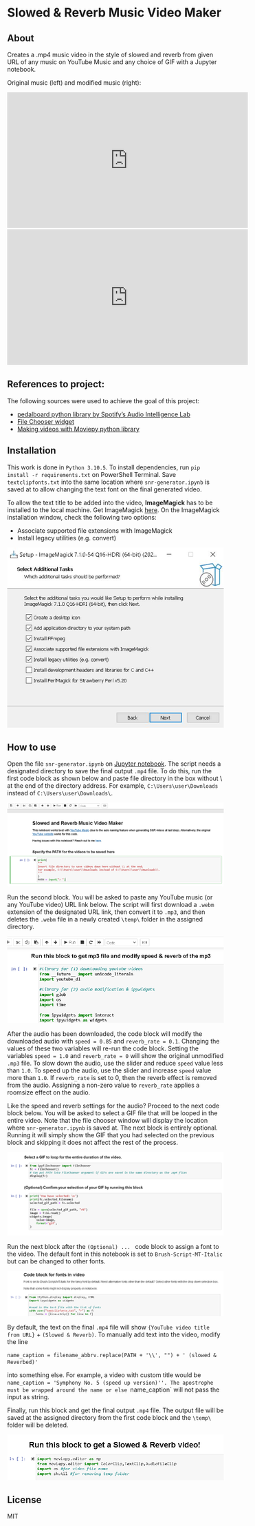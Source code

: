 # Slowed & Reverb Music Video Maker

## About

Creates a .mp4 music video in the style of slowed and reverb from given URL of any music on YouTube Music and any choice of GIF with a Jupyter notebook.

Original music (left) and modified music (right):
<iframe width="560" height="315" src="https://www.youtube.com/embed/PIszx-GuPmE" title="YouTube video player" frameborder="0" allow="accelerometer; autoplay; clipboard-write; encrypted-media; gyroscope; picture-in-picture" allowfullscreen></iframe>
<iframe width="560" height="315" src="https://www.youtube.com/embed/O1xS9EFrhzA" title="YouTube video player" frameborder="0" allow="accelerometer; autoplay; clipboard-write; encrypted-media; gyroscope; picture-in-picture" allowfullscreen></iframe>

## References to project:
The following sources were used to achieve the goal of this project:
- [pedalboard python library by Spotify’s Audio Intelligence Lab](https://spotify.github.io/pedalboard/)
- [File Chooser widget](https://pypi.org/project/ipyfilechooser/)
- [Making videos with Moviepy python library](https://pypi.org/project/moviepy/)

## Installation
This work is done in `Python 3.10.5`. To install dependencies, run `pip install -r requirements.txt` on PowerShell Terminal. Save `textclipfonts.txt` into the same location where `snr-generator.ipynb` is saved at to allow changing the text font on the final generated video.

To allow the text title to be added into the video, **ImageMagick** has to be installed to the local machine. Get ImageMagick [here](https://imagemagick.org/script/download.php). On the ImageMagick installation window, check the following two options:
- Associate supported file extensions with ImageMagick
- Install legacy utilities (e.g. convert)

![alt text](https://github.com/asherchok/snr/blob/main/imagemagickoptions.png?raw=true)

## How to use
Open the file `snr-generator.ipynb` on  [Jupyter notebook](https://jupyter.org/install). The script needs a designated directory to save the final output `.mp4` file. To do this, run the first code block as shown below and paste file directory in the box without \ at the end of the directory address. For example, `C:\Users\user\Downloads` instead of `C:\Users\user\Downloads\`.

![alt text](https://github.com/asherchok/snr/blob/main/instructions/ins-1.png?raw=true)

Run the second block. You will be asked to paste any YouTube music (or any YouTube video) URL link below. The script will first download a `.webm` extension of the designated URL link, then convert it to `.mp3`, and then deletes the `.webm` file in a newly created `\temp\` folder in the assigned directory.

![alt text](https://github.com/asherchok/snr/blob/main/instructions/ins-2.png?raw=true)

After the audio has been downloaded, the code block will modify the downloaded audio with `speed = 0.85` and `reverb_rate = 0.1`. Changing the values of these two variables will re-run the code block. Setting the variables `speed = 1.0` and `reverb_rate = 0` will show the original unmodified `.mp3` file. To slow down the audio, use the slider and reduce `speed` value less than `1.0`. To speed up the audio, use the slider and increase `speed` value more than `1.0`. If `reverb_rate` is set to 0, then the reverb effect is removed from the audio. Assigning a non-zero value to `reverb_rate` applies a roomsize effect on the audio.

Like the speed and reverb settings for the audio? Proceed to the next code block below. You will be asked to select a GIF file that will be looped in the entire video. Note that the file chooser window will display the location where `snr-generator.ipynb` is saved at. The next block is entirely optional. Running it will simply show the GIF that you had selected on the previous block and skipping it does not affect the rest of the process.

![alt text](https://github.com/asherchok/snr/blob/main/instructions/ins-3.png?raw=true)

Run the next block after the `(Optional) ... ` code block to assign a font to the video. The default font in this notebook is set to `Brush-Script-MT-Italic` but can be changed to other fonts.

![alt text](https://github.com/asherchok/snr/blob/main/instructions/ins-4.png?raw=true)

By default, the text on the final `.mp4` file will show `{YouTube video title from URL}` + `(Slowed & Reverb)`. To manually add text into the video, modify the line
```
name_caption = filename_abbrv.replace(PATH + '\\', "") + ' (slowed & Reverbed)'
```
into something else. For example, a video with custom title would be `name_caption = 'Symphony No. 5 (speed up version)''. The apostrophe must be wrapped around the name or else `name_caption` will not pass the input as string.

Finally, run this block and get the final output `.mp4` file. The output file will be saved at the assigned directory from the first code block and the `\temp\` folder will be deleted.

![alt text](https://github.com/asherchok/snr/blob/main/instructions/ins-5.png?raw=true)

## License
MIT
